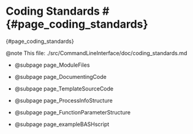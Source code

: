 # Coding Standards # {#page_coding_standards}

{#page_coding_standards}


@note This file: ./src/CommandLineInterface/doc/coding_standards.md

- @subpage page_ModuleFiles
- @subpage page_DocumentingCode
- @subpage page_TemplateSourceCode

- @subpage page_ProcessInfoStructure
- @subpage page_FunctionParameterStructure
- @subpage page_exampleBASHscript


